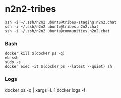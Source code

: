 # n2n2-tribes

```
ssh -i ~/.ssh/n2n2 ubuntu@tribes-staging.n2n2.chat
ssh -i ~/.ssh/n2n2 ubuntu@tribes.n2n2.chat
ssh -i ~/.ssh/n2n2 ubuntu@communities.n2n2.chat
```

### Bash
```
docker kill $(docker ps -q)
eb ssh
sudo -s
docker exec -it $(docker ps --latest --quiet) sh
```

### Logs
docker ps -q | xargs -L 1 docker logs -f
